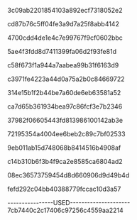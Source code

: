 3c09ab2201854103a892ecf7318052e2

cd87b76c5ff04fe3a9d7a25f8abb4142

4700cdd4de1e4c7e99767f9cf0602bbc

5ae4f3fdd8d7411399fa06d2f93fe81d

c58f673f1a944a7aabea99b31f6163d9

c3971fe4223a44d0a75a2b0c84669722

314e15b1f2b44be7a60de6eb63581a52

ca7d65b361934bea97c86fcf3e7b2346

37982f06605443fd813986100142ab3e

72195354a4004ee6beb2c89c7bf02533

9eb011ab15d748068b8414516b4908af

c14b310b6f3b4f9ca2e8585ca6804ad2

08ec36573759454d8d660906d9d49b4d

fefd292c04bb40388779fccac10d3a57

----------------USED---------------------
7cb7440c2c17406c97256c4559aa2214
